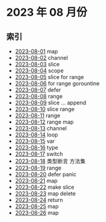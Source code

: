 # 2023 年 08 月份

## 索引

- [2023-08-01](./01/README.md) map
- [2023-08-02](./02/README.md) channel
- [2023-08-03](./03/README.md) slice
- [2023-08-04](./04/README.md) scope
- [2023-08-05](./05/README.md) slice for range
- [2023-08-06](./06/README.md) for range gorountine
- [2023-08-07](./07/README.md) defer
- [2023-08-08](./08/README.md) range
- [2023-08-09](./09/README.md) slice ... append
- [2023-08-10](./10/README.md) slice range
- [2023-08-11](./11/README.md) range
- [2023-08-12](./12/README.md) range map
- [2023-08-13](./13/README.md) channel
- [2023-08-14](./14/README.md) loop
- [2023-08-15](./15/README.md) var
- [2023-08-16](./16/README.md) type
- [2023-08-17](./17/README.md) switch
- [2023-08-18](./18/README.md) 类型断言 方法集
- [2023-08-19](./19/README.md) range
- [2023-08-20](./20/README.md) defer panic
- [2023-08-21](./21/README.md) map
- [2023-08-22](./22/README.md) make slice
- [2023-08-23](./23/README.md) map delete
- [2023-08-24](./24/README.md) return
- [2023-08-25](./25/README.md) map
- [2023-08-26](./26/README.md) map
